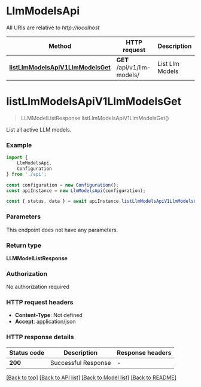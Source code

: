 # LlmModelsApi

All URIs are relative to *http://localhost*

|Method | HTTP request | Description|
|------------- | ------------- | -------------|
|[**listLlmModelsApiV1LlmModelsGet**](#listllmmodelsapiv1llmmodelsget) | **GET** /api/v1/llm-models/ | List Llm Models|

# **listLlmModelsApiV1LlmModelsGet**
> LLMModelListResponse listLlmModelsApiV1LlmModelsGet()

List all active LLM models.

### Example

```typescript
import {
    LlmModelsApi,
    Configuration
} from './api';

const configuration = new Configuration();
const apiInstance = new LlmModelsApi(configuration);

const { status, data } = await apiInstance.listLlmModelsApiV1LlmModelsGet();
```

### Parameters
This endpoint does not have any parameters.


### Return type

**LLMModelListResponse**

### Authorization

No authorization required

### HTTP request headers

 - **Content-Type**: Not defined
 - **Accept**: application/json


### HTTP response details
| Status code | Description | Response headers |
|-------------|-------------|------------------|
|**200** | Successful Response |  -  |

[[Back to top]](#) [[Back to API list]](../README.md#documentation-for-api-endpoints) [[Back to Model list]](../README.md#documentation-for-models) [[Back to README]](../README.md)

